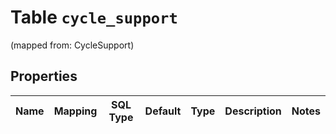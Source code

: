 
# Table `cycle_support`
(mapped from: CycleSupport)

## Properties
Name | Mapping | SQL Type | Default | Type | Description | Notes
---- | ------- | -------- | ------- | ---- | ----------- | -----


